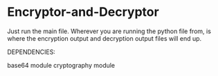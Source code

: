 # Encryptor-and-Decryptor

Just run the main file. Wherever you are running the python file from, is where the encryption output and decryption output files will end up.





DEPENDENCIES:

base64 module
cryptography module
